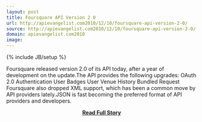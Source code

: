 ```yaml
---
layout: post
title: Foursquare API Version 2 0
url: http://apievangelist.com2010/12/10/foursquare-api-version-2-0/
source: http://apievangelist.com2010/12/10/foursquare-api-version-2-0/
domain: apievangelist.com2010
image: 
---
```

{% include JB/setup %}<p>Foursquare released version 2.0 of its API today, after a year of development on the update.The API provides the following upgrades: OAuth 2.0 Authentication User Badges User Venue History Bundled Request Foursquare also dropped XML support, which has been a common move by API providers lately.JSON is fast becoming the preferred format of API providers and developers.</p>
<center><p><a href="http://apievangelist.com2010/12/10/foursquare-api-version-2-0/" style='padding:25px; font-sze:18px; font-weight: bold;'>Read Full Story</a></p></center>
